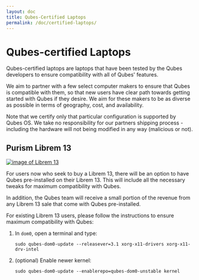 ```yaml
---
layout: doc
title: Qubes-Certified Laptops
permalink: /doc/certified-laptops/
--- 
```


Qubes-certified Laptops
============================================

Qubes-certified laptops are laptops that have been tested by the Qubes developers to ensure compatibility with all of Qubes' features.

We aim to partner with a few select computer makers to ensure that Qubes is compatible with them, so that new users have clear path towards getting started with Qubes if they desire. We aim for these makers to be as diverse as possible in terms of geography, cost, and availability. 

Note that we certify only that particular configuration is supported by Qubes
OS. We take no responsibility for our partners shipping process - including
the hardware will not being modified in any way (malicious or not).

Purism Librem 13
----------------------------
[![image of Librem 13](/attachment/site/qubes-plus-purism.png)](https://puri.sm/librem-13/)

For users now who seek to buy a Librem 13, there will be an option to have Qubes pre-installed on their Librem 13. This will include all the necessary tweaks for maximum compatibility with Qubes. 

In addition, the Qubes team will receive a small portion of the revenue from any Librem 13 sale that come with Qubes pre-installed.

For existing Librem 13 users, please follow the instructions to ensure maximum compatibility with Qubes:

1. In `dom0`, open a terminal and type:

       sudo qubes-dom0-update --releasever=3.1 xorg-x11-drivers xorg-x11-drv-intel

2. (optional) Enable newer kernel:

       sudo qubes-dom0-update --enablerepo=qubes-dom0-unstable kernel

